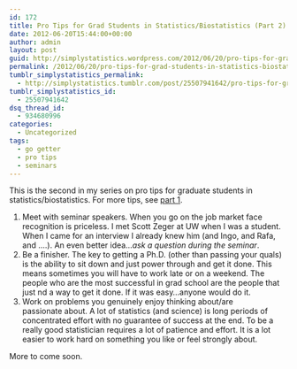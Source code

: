 ```yaml
---
id: 172
title: Pro Tips for Grad Students in Statistics/Biostatistics (Part 2)
date: 2012-06-20T15:44:00+00:00
author: admin
layout: post
guid: http://simplystatistics.wordpress.com/2012/06/20/pro-tips-for-grad-students-in-statistics-biostatistics
permalink: /2012/06/20/pro-tips-for-grad-students-in-statistics-biostatistics/
tumblr_simplystatistics_permalink:
  - http://simplystatistics.tumblr.com/post/25507941642/pro-tips-for-grad-students-in-statistics-biostatistics
tumblr_simplystatistics_id:
  - 25507941642
dsq_thread_id:
  - 934680996
categories:
  - Uncategorized
tags:
  - go getter
  - pro tips
  - seminars
---
```

This is the second in my series on pro tips for graduate students in statistics/biostatistics. For more tips, see <a href="http://simplystatistics.tumblr.com/post/25368234643/pro-tips-for-grad-students-in-statistics-biostatistics" target="_blank">part 1</a>. 

  1. Meet with seminar speakers. When you go on the job market face recognition is priceless. I met Scott Zeger at UW when I was a student. When I came for an interview I already knew him (and Ingo, and Rafa, and &#8230;.). An even better idea&#8230;_ask a question during the seminar_.
  2. Be a finisher. The key to getting a Ph.D. (other than passing your quals) is the ability to sit down and just power through and get it done. This means sometimes you will have to work late or on a weekend. The people who are the most successful in grad school are the people that just nd a way to get it done. If it was easy&#8230;anyone would do it.
  3. Work on problems you genuinely enjoy thinking about/are  
    passionate about. A lot of statistics (and science) is long periods of concentrated effort with no guarantee of success at the end. To be a really good statistician requires a lot of patience and effort. It is a lot easier to work hard on something you like or feel strongly about.

<div>
  <span>More to come soon. </span>
</div>